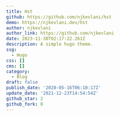 ```yaml
---
title: Hst
github: https://github.com/njkevlani/hst
demo: https://njkevlani.dev/hst
author: njkevlani
author_link: https://github.com/njkevlani
date: 2023-11-30T02:17:22.261Z
description: A simple hugo theme.
ssg:
  - Hugo
css: []
cms: []
category:
  - Blog
draft: false
publish_date: '2020-05-16T06:10:17Z'
update_date: '2021-12-23T14:54:54Z'
github_star: 2
github_fork: 0
---
```

